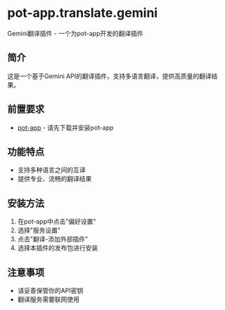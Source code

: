 # pot-app.translate.gemini

Gemini翻译插件 - 一个为pot-app开发的翻译插件

## 简介
这是一个基于Gemini API的翻译插件，支持多语言翻译，提供高质量的翻译结果。

## 前置要求
- [pot-app](https://github.com/pot-app/pot-app) - 请先下载并安装pot-app

## 功能特点
- 支持多种语言之间的互译
- 提供专业、流畅的翻译结果

## 安装方法
1. 在pot-app中点击"偏好设置"
2. 选择"服务设置"
3. 点击"翻译-添加外部插件"
4. 选择本插件的发布包进行安装

## 注意事项
- 请妥善保管你的API密钥
- 翻译服务需要联网使用

